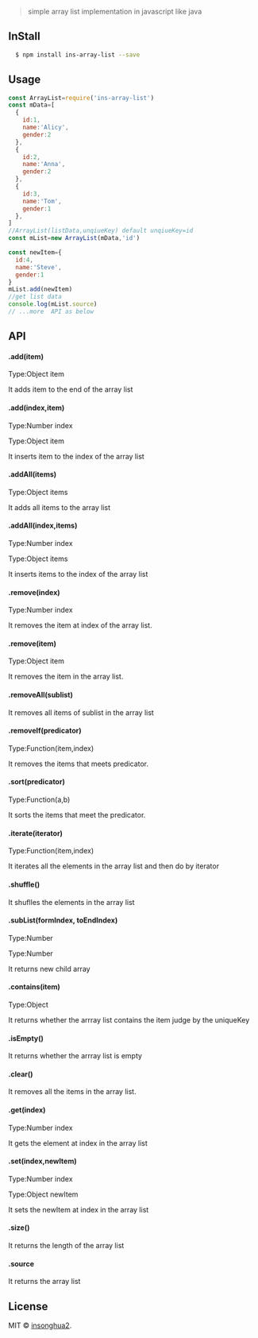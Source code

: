 >   simple array list implementation in javascript like java 



## InStall

```bash
  $ npm install ins-array-list --save
```

## Usage

```js
const ArrayList=require('ins-array-list')
const mData=[
  {
    id:1,
    name:'Alicy',
    gender:2
  },
  {
    id:2,
    name:'Anna',
    gender:2
  },
  {
    id:3,
    name:'Tom',
    gender:1
  },
]
//ArrayList(listData,unqiueKey) default unqiueKey=id
const mList=new ArrayList(mData,'id')

const newItem={
  id:4,
  name:'Steve',
  gender:1
}
mList.add(newItem)
//get list data
console.log(mList.source)
// ...more  API as below

```

## API 

#### .add(item)
Type:Object item

It adds item to the end of the array list

#### .add(index,item)
Type:Number index

Type:Object item

It inserts item to the index of the array list


#### .addAll(items)
Type:Object items

It adds all items to the array list

#### .addAll(index,items)
Type:Number index

Type:Object items

It inserts items to the index of the array list

#### .remove(index)
Type:Number index

It removes the item at index of the array list.

#### .remove(item)
Type:Object item

It removes the item in the array list.

#### .removeAll(sublist)

It removes all items of sublist in the array list 

#### .removeIf(predicator)
Type:Function(item,index)

It removes the items that meets predicator.

#### .sort(predicator)
Type:Function(a,b)

It sorts the items that meet the predicator.

#### .iterate(iterator)
Type:Function(item,index)

It iterates all the elements in the array list and then do by iterator

#### .shuffle()

It shuflles the elements in the array list

#### .subList(formIndex, toEndIndex)
Type:Number

Type:Number

It returns new child array



#### .contains(item)
Type:Object

It returns whether the arrray list contains the item judge by the uniqueKey

#### .isEmpty()
It returns whether the arrray list is empty

#### .clear()
It removes all the items in the array list.

#### .get(index)
Type:Number index

It gets the element at index in the array list

#### .set(index,newItem)
Type:Number index

Type:Object newItem

It sets the newItem at index in the array list

#### .size()
It returns the length of the array list

#### .source
It returns the array list

## License

MIT © [insonghua2](https://github.com/neohua).






